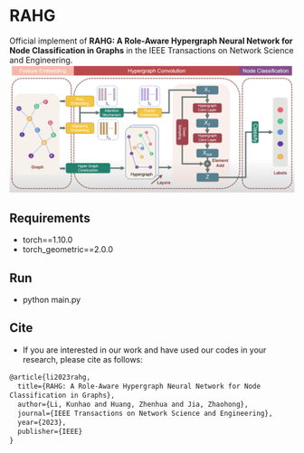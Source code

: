 # RAHG
Official implement of **RAHG: A Role-Aware Hypergraph Neural Network for Node Classification in Graphs** in the IEEE Transactions on Network Science and Engineering.
![RAHG](https://github.com/PreckLi/RAHG/blob/main/main_fig.PNG)
## Requirements
- torch==1.10.0  
- torch_geometric==2.0.0
## Run
- python main.py
## Cite
- If you are interested in our work and have used our codes in your research, please cite as follows:
```
@article{li2023rahg,
  title={RAHG: A Role-Aware Hypergraph Neural Network for Node Classification in Graphs},
  author={Li, Kunhao and Huang, Zhenhua and Jia, Zhaohong},
  journal={IEEE Transactions on Network Science and Engineering},
  year={2023},
  publisher={IEEE}
}
```
